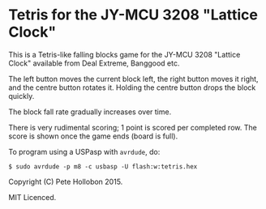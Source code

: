 # Tetris for the JY-MCU 3208 "Lattice Clock"

This is a Tetris-like falling blocks game for the JY-MCU 3208 "Lattice Clock" available from Deal
Extreme, Banggood etc.

The left button moves the current block left, the right button moves it right, and the centre
button rotates it. Holding the centre button drops the block quickly.

The block fall rate gradually increases over time.

There is very rudimental scoring; 1 point is scored per completed row. The score is shown once
the game ends (board is full).

To program using a USPasp with `avrdude`, do:

```
$ sudo avrdude -p m8 -c usbasp -U flash:w:tetris.hex
```

Copyright (C) Pete Hollobon 2015.

MIT Licenced.
